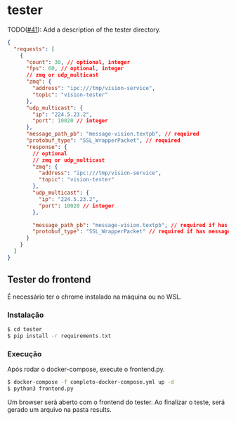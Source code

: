 # tester

TODO([#41](https://github.com/robocin/ssl-core/issues/41)): Add a description of the tester directory.

```json
{
  "requests": [
    {
      "count": 30, // optional, integer
      "fps": 60, // optional, integer
      // zmq or udp_multicast
      "zmq": {
        "address": "ipc:///tmp/vision-service",
        "topic": "vision-tester"
      },
      "udp_multicast": {
        "ip": "224.5.23.2",
        "port": 10020 // integer
      },
      "message_path_pb": "message-vision.textpb", // required
      "protobuf_type": "SSL_WrapperPacket", // required
      "response": {
        // optional
        // zmq or udp_multicast
        "zmq": {
          "address": "ipc:///tmp/vision-service",
          "topic": "vision-tester"
        },
        "udp_multicast": {
          "ip": "224.5.23.2",
          "port": 10020 // integer
        },

        "message_path_pb": "message-vision.textpb", // required if has protobuf_type, compute latency only otherwise.
        "protobuf_type": "SSL_WrapperPacket" // required if has message_path_pb, compute latency only otherwise.
      }
    }
  ]
}
```

## Tester do frontend

É necessário ter o chrome instalado na máquina ou no WSL.

### Instalação

```bash
$ cd tester
$ pip install -r requirements.txt
```

### Execução

Após rodar o docker-compose, execute o frontend.py.

```bash
$ docker-compose -f completo-docker-compose.yml up -d
$ python3 frontend.py
```

Um browser será aberto com o frontend do tester. Ao finalizar o teste, será gerado um arquivo na pasta results.
